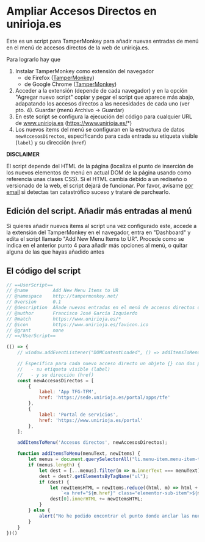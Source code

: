# Ampliar Accesos Directos en unirioja.es

Este es un script para TamperMonkey para añadir nuevas entradas de menú en el menú de accesos 
directos de la web de unirioja.es.

Para lograrlo hay que

1. Instalar TamperMonkey como extensión del navegador
   - de Firefox ([TamperMonkey](https://addons.mozilla.org/es/firefox/addon/tampermonkey/?utm_source=addons.mozilla.org)) 
   - de Google Chrome ([TamperMonkey](https://chrome.google.com/webstore/detail/tampermonkey/dhdgffkkebhmkfjojejmpbldmpobfkfo))
2. Acceder a la extensión (depende de cada navegador) y en la opción "Agregar nuevo script" copiar y pegar el script que aparece más abajo, adapatando los accesos directos a las necesidades de cada uno (ver pto. 4). Guardar (menú Archivo -> Guardar)
3. En este script se configura la ejecución del código para cualquier URL de www.unirioja.es (https://www.unirioja.es/*)
4. Los nuevos items del menú se configuran en la estructura de datos `newAccesosDirectos`, especificando para cada entrada su etiqueta visible (`label`) y su dirección (`href`)

**DISCLAIMER**

El script depende del HTML de la página (localiza el punto de inserción de los nuevos elementos de 
menú en actual DOM de la página usando como referencia unas clases CSS). Si el HTML cambia debido a 
un rediseño o versionado de la web, el script dejará de funcionar. Por favor, avísame 
[por email](email:francisco.garcia@unirioja.es) si detectas tan catastrófico suceso y trataré de 
parchearlo.

## Edición del script. Añadir más entradas al menú

Si quieres añadir nuevos items al script una vez configurado este, accede a la extensión del TamperMonkey en el navegador, entra en "Dashboard" y edita el script llamado "Add New Menu Items to UR". Procede como se indica en el anterior punto 4 para añadir más opciones al menú, o quitar alguna de las que hayas añadido antes

## El código del script

``` Javascript
// ==UserScript==
// @name         Add New Menu Items to UR
// @namespace    http://tampermonkey.net/
// @version      0.1
// @description  Añade nuevas entradas en el menú de accesos directos de la web de unirioja
// @author       Francisco José García Izquierdo
// @match        https://www.unirioja.es/*
// @icon         https://www.unirioja.es/favicon.ico
// @grant        none
// ==/UserScript==

(() => {
    // window.addEventListener("DOMContentLoaded", () => addItemsToMenu('Accesos/**/ directos'));

    // Especifica para cada nuevo acceso directo un objeto {} con dos propiedades:
    //   - su etiqueta visible (label)
    //   - y su dirección (href)
    const newAccesosDirectos = [
        {
            label: 'App TFG-TFM',
            href: 'https://sede.unirioja.es/portal/apps/tfe'
        },
        {
            label: 'Portal de servicios',
            href: 'https://www.unirioja.es/portal'
        },
    ];

    addItemsToMenu('Accesos directos', newAccesosDirectos);

    function addItemsToMenu(menuText, newItems) {
        let menus = document.querySelectorAll("li.menu-item.menu-item-type-custom.menu-item-object-custom.menu-item-has-children")
        if (menus.length) {
            let dest = [...menus].filter(m => m.innerText === menuText)[0];
            dest = dest?.getElementsByTagName("ul");
            if (dest) {
                let newItemsHTML = newItems.reduce((html, m) => html + `<li class="menu-item menu-item-type-post_type menu-item-object-page">` +
                    `<a href="${m.href}" class="elementor-sub-item">${m.label}</a></li>`, '')
                dest[0].innerHTML += newItemsHTML;
            }
        } else {
            alert("No he podido encontrar el punto donde anclar las nuevas opciones del menú")
        }
    }
})()
```

